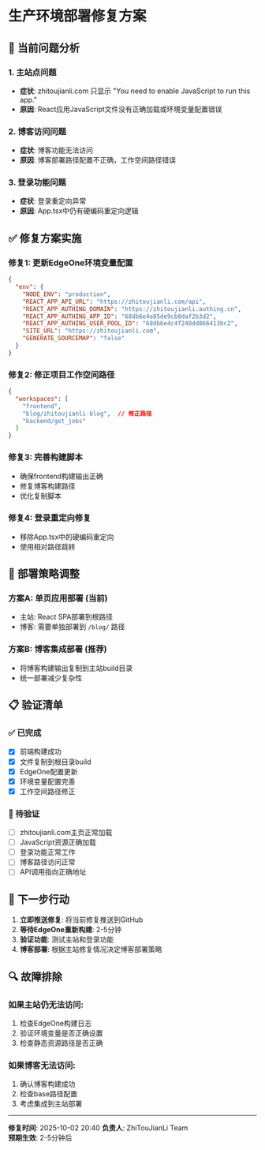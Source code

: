 # 生产环境部署修复方案

## 🚨 当前问题分析

### 1. 主站点问题
- **症状**: zhitoujianli.com 只显示 "You need to enable JavaScript to run this app."
- **原因**: React应用JavaScript文件没有正确加载或环境变量配置错误

### 2. 博客访问问题  
- **症状**: 博客功能无法访问
- **原因**: 博客部署路径配置不正确，工作空间路径错误

### 3. 登录功能问题
- **症状**: 登录重定向异常
- **原因**: App.tsx中仍有硬编码重定向逻辑

## ✅ 修复方案实施

### 修复1: 更新EdgeOne环境变量配置
```json
{
  "env": {
    "NODE_ENV": "production",
    "REACT_APP_API_URL": "https://zhitoujianli.com/api",
    "REACT_APP_AUTHING_DOMAIN": "https://zhitoujianli.authing.cn", 
    "REACT_APP_AUTHING_APP_ID": "68db6e4e85de9cb8daf2b3d2",
    "REACT_APP_AUTHING_USER_POOL_ID": "68db6e4c4f248dd866413bc2",
    "SITE_URL": "https://zhitoujianli.com",
    "GENERATE_SOURCEMAP": "false"
  }
}
```

### 修复2: 修正项目工作空间路径
```json
{
  "workspaces": [
    "frontend",
    "blog/zhitoujianli-blog",  // 修正路径
    "backend/get_jobs"
  ]
}
```

### 修复3: 完善构建脚本
- 确保frontend构建输出正确
- 修复博客构建路径
- 优化复制脚本

### 修复4: 登录重定向修复
- 移除App.tsx中的硬编码重定向
- 使用相对路径跳转

## 🔧 部署策略调整

### 方案A: 单页应用部署 (当前)
- 主站: React SPA部署到根路径
- 博客: 需要单独部署到 `/blog/` 路径

### 方案B: 博客集成部署 (推荐)
- 将博客构建输出复制到主站build目录
- 统一部署减少复杂性

## 📋 验证清单

### ✅ 已完成
- [x] 前端构建成功
- [x] 文件复制到根目录build
- [x] EdgeOne配置更新
- [x] 环境变量配置完善
- [x] 工作空间路径修正

### 🔄 待验证
- [ ] zhitoujianli.com主页正常加载
- [ ] JavaScript资源正确加载
- [ ] 登录功能正常工作
- [ ] 博客路径访问正常
- [ ] API调用指向正确地址

## 🚀 下一步行动

1. **立即推送修复**: 将当前修复推送到GitHub
2. **等待EdgeOne重新构建**: 2-5分钟
3. **验证功能**: 测试主站和登录功能
4. **博客部署**: 根据主站修复情况决定博客部署策略

## 🔍 故障排除

### 如果主站仍无法访问:
1. 检查EdgeOne构建日志
2. 验证环境变量是否正确设置
3. 检查静态资源路径是否正确

### 如果博客无法访问:
1. 确认博客构建成功
2. 检查base路径配置
3. 考虑集成到主站部署

---
**修复时间**: 2025-10-02 20:40
**负责人**: ZhiTouJianLi Team  
**预期生效**: 2-5分钟后
